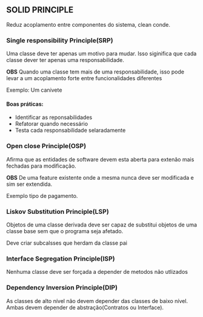 ## SOLID PRINCIPLE

Reduz acoplamento entre componentes do sistema, clean conde.

### Single responsibility Principle(SRP)

Uma classe deve ter apenas um motivo para mudar. Isso siginifica
que cada classe dever ter apenas uma responsabilidade.

__OBS__ Quando uma classe tem mais de uma responsabilidade, 
isso pode levar a um acoplamento forte entre funcionalidades
diferentes

Exemplo: Um canivete

#### Boas práticas:
 - Identificar as reponsabilidades
 - Refatorar quando necessário
 - Testa cada responsabilidade selaradamente

### Open close Principle(OSP)

Afirma que as entidades de software devem esta aberta para extenão
mais fechadas para modificação.

__OBS__ De uma feature existente onde a mesma nunca deve ser modificada e sim ser 
extendida.

Exemplo tipo de pagamento.

### Liskov Substitution Principle(LSP)

Objetos de uma classe derivada deve ser capaz de substitui objetos de uma classe base sem que o 
programa seja afetado.

Deve criar subcalsses que herdam da classe pai

### Interface Segregation Principle(ISP)

Nenhuma classe deve ser forçada a depender de metodos não utlizados

### Dependency Inversion Principle(DIP)

As classes de alto nível não devem depender das classes de baixo nível. 
Ambas devem depender de abstração(Contratos ou Interface).






